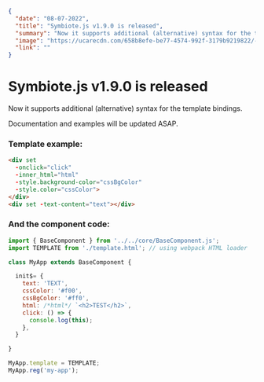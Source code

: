 ```json
{
  "date": "08-07-2022",
  "title": "Symbiote.js v1.9.0 is released",
  "summary": "Now it supports additional (alternative) syntax for the template bindings. Documentation and examples will be updated ASAP.",
  "image": "https://ucarecdn.com/658b8efe-be77-4574-992f-3179b9219822/-/resize/200x200/-/format/auto/",
  "link": ""
}
```
# Symbiote.js v1.9.0 is released

Now it supports additional (alternative) syntax for the template bindings. 

Documentation and examples will be updated ASAP.
### Template example:
```html
<div set 
  -onclick="click"
  -inner_html="html"
  -style.background-color="cssBgColor"
  -style.color="cssColor">
</div>
<div set -text-content="text"></div>
```

### And the component code:
```js
import { BaseComponent } from '../../core/BaseComponent.js';
import TEMPLATE from './template.html'; // using webpack HTML loader

class MyApp extends BaseComponent {

  init$= {
    text: 'TEXT',
    cssColor: '#f00',
    cssBgColor: '#ff0',
    html: /*html*/ `<h2>TEST</h2>`,
    click: () => {
      console.log(this);
    },
  }

}

MyApp.template = TEMPLATE;
MyApp.reg('my-app');
```